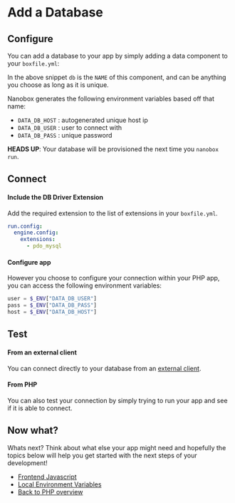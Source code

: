 # Add a Database

## Configure
You can add a database to your app by simply adding a data component to your `boxfile.yml`:

<div class="meta" data-class="snippet" data-optional-components="mysql,postgres" ></div>

In the above snippet `db` is the `NAME` of this component, and can be anything you choose as long as it is unique.

Nanobox generates the following environment variables based off that name:

* `DATA_DB_HOST` : autogenerated unique host ip
* `DATA_DB_USER` : user to connect with
* `DATA_DB_PASS` : unique password

**HEADS UP**: Your database will be provisioned the next time you `nanobox run`.

## Connect

#### Include the DB Driver Extension
Add the required extension to the list of extensions in your `boxfile.yml`.

```yaml
run.config:
  engine.config:
    extensions:
      - pdo_mysql
```

#### Configure app

However you choose to configure your connection within your PHP app, you can access the following environment variables:

```php
user = $_ENV["DATA_DB_USER"]
pass = $_ENV["DATA_DB_PASS"]
host = $_ENV["DATA_DB_HOST"]
```

## Test

#### From an external client
You can connect directly to your database from an <a href="https://docs.nanobox.io/data-management/managing-local-data/" target="\_blank">external client</a>.

#### From PHP
You can also test your connection by simply trying to run your app and see if it is able to connect.

## Now what?
Whats next? Think about what else your app might need and hopefully the topics below will help you get started with the next steps of your development!

* [Frontend Javascript](/php/generic/frontend-javascript)
* [Local Environment Variables](/php/generic/local-evars)
* [Back to PHP overview](/php/generic)
